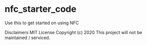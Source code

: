 # nfc_starter_code
Use this to get started on using NFC

Disclaimers
MIT License Copyright (c) 2020
This project will not be maintained / serviced.
